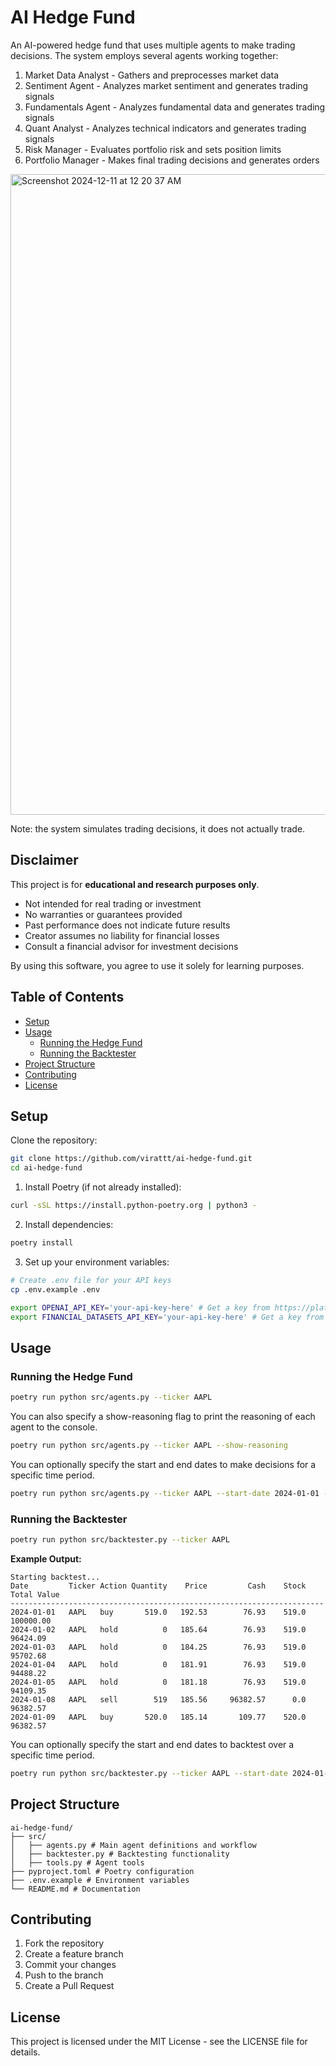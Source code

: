 # AI Hedge Fund

An AI-powered hedge fund that uses multiple agents to make trading decisions. The system employs several agents working together:

1. Market Data Analyst - Gathers and preprocesses market data
2. Sentiment Agent - Analyzes market sentiment and generates trading signals
3. Fundamentals Agent - Analyzes fundamental data and generates trading signals
4. Quant Analyst - Analyzes technical indicators and generates trading signals
5. Risk Manager - Evaluates portfolio risk and sets position limits
6. Portfolio Manager - Makes final trading decisions and generates orders

<img width="1025" alt="Screenshot 2024-12-11 at 12 20 37 AM" src="https://github.com/user-attachments/assets/a03aed40-46cc-45a2-92c5-2a34acb27fd2">

Note: the system simulates trading decisions, it does not actually trade.

## Disclaimer

This project is for **educational and research purposes only**.

- Not intended for real trading or investment
- No warranties or guarantees provided
- Past performance does not indicate future results
- Creator assumes no liability for financial losses
- Consult a financial advisor for investment decisions

By using this software, you agree to use it solely for learning purposes.

## Table of Contents
- [Setup](#setup)
- [Usage](#usage)
  - [Running the Hedge Fund](#running-the-hedge-fund)
  - [Running the Backtester](#running-the-backtester)
- [Project Structure](#project-structure)
- [Contributing](#contributing)
- [License](#license)

## Setup

Clone the repository:
```bash
git clone https://github.com/virattt/ai-hedge-fund.git
cd ai-hedge-fund
```

1. Install Poetry (if not already installed):
```bash
curl -sSL https://install.python-poetry.org | python3 -
```

2. Install dependencies:
```bash
poetry install
```

3. Set up your environment variables:
```bash
# Create .env file for your API keys
cp .env.example .env

export OPENAI_API_KEY='your-api-key-here' # Get a key from https://platform.openai.com/
export FINANCIAL_DATASETS_API_KEY='your-api-key-here' # Get a key from https://financialdatasets.ai/
```

## Usage

### Running the Hedge Fund

```bash
poetry run python src/agents.py --ticker AAPL
```

You can also specify a show-reasoning flag to print the reasoning of each agent to the console.

```bash
poetry run python src/agents.py --ticker AAPL --show-reasoning
```
You can optionally specify the start and end dates to make decisions for a specific time period.

```bash
poetry run python src/agents.py --ticker AAPL --start-date 2024-01-01 --end-date 2024-03-01 
```

### Running the Backtester

```bash
poetry run python src/backtester.py --ticker AAPL
```

**Example Output:**
```
Starting backtest...
Date         Ticker Action Quantity    Price         Cash    Stock  Total Value
----------------------------------------------------------------------
2024-01-01   AAPL   buy       519.0   192.53        76.93    519.0    100000.00
2024-01-02   AAPL   hold          0   185.64        76.93    519.0     96424.09
2024-01-03   AAPL   hold          0   184.25        76.93    519.0     95702.68
2024-01-04   AAPL   hold          0   181.91        76.93    519.0     94488.22
2024-01-05   AAPL   hold          0   181.18        76.93    519.0     94109.35
2024-01-08   AAPL   sell        519   185.56     96382.57      0.0     96382.57
2024-01-09   AAPL   buy       520.0   185.14       109.77    520.0     96382.57
```

You can optionally specify the start and end dates to backtest over a specific time period.

```bash
poetry run python src/backtester.py --ticker AAPL --start-date 2024-01-01 --end-date 2024-03-01
```

## Project Structure 
```
ai-hedge-fund/
├── src/
│   ├── agents.py # Main agent definitions and workflow
│   ├── backtester.py # Backtesting functionality
│   ├── tools.py # Agent tools
├── pyproject.toml # Poetry configuration
├── .env.example # Environment variables
└── README.md # Documentation
```

## Contributing

1. Fork the repository
2. Create a feature branch
3. Commit your changes
4. Push to the branch
5. Create a Pull Request

## License

This project is licensed under the MIT License - see the LICENSE file for details.
